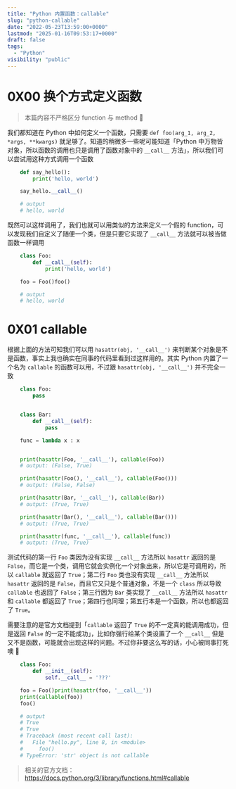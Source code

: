 ```yaml
---
title: "Python 内置函数：callable"
slug: "python-callable"
date: "2022-05-23T13:59:00+0000"
lastmod: "2025-01-16T09:53:17+0000"
draft: false
tags:
  - "Python"
visibility: "public"
---
```

# 0X00 换个方式定义函数

> 本篇内容不严格区分 function 与 method 🥹

我们都知道在 Python 中如何定义一个函数，只需要 `def foo(arg_1, arg_2, *args, **kwargs)`
就足够了。知道的稍微多一些呢可能知道「Python 中万物皆对象，所以函数的调用也只是调用了函数对象中的 `__call__` 方法」，所以我们可以尝试用这种方式调用一个函数

```python
    def say_hello():
        print('hello, world')

    say_hello.__call__()

    # output
    # hello, world
```

既然可以这样调用了，我们也就可以用类似的方法来定义一个假的 function，可以发现我们自定义了随便一个类，但是只要它实现了 `__call__` 方法就可以被当做函数一样调用

```python
    class Foo:
        def __call__(self):
            print('hello, world')

    foo = Foo()foo()

    # output
    # hello, world
```

# 0X01 callable

根据上面的方法可知我们可以用 `hasattr(obj, '__call__')` 来判断某个对象是不是函数，事实上我也确实在同事的代码里看到过这样用的。其实 Python 内置了一个名为 `callable` 的函数可以用，不过跟 `hasattr(obj, '__call__')` 并不完全一致

```python
    class Foo:
        pass


    class Bar:
        def __call__(self):
            pass

    func = lambda x : x


    print(hasattr(Foo, '__call__'), callable(Foo))
    # output: (False, True)

    print(hasattr(Foo(), '__call__'), callable(Foo()))
    # output: (False, False)

    print(hasattr(Bar, '__call__'), callable(Bar))
    # output: (True, True)

    print(hasattr(Bar(), '__call__'), callable(Bar()))
    # output: (True, True)

    print(hasattr(func, '__call__'), callable(func))
    # output: (True, True)
```

测试代码的第一行 `Foo` 类因为没有实现 `__call__` 方法所以 `hasattr` 返回的是 `False`，而它是一个类，调用它就会实例化一个对象出来，所以它是可调用的，所以 `callable` 就返回了 `True`；第二行 `Foo` 类也没有实现 `__call__` 方法所以 `hasattr` 返回的是 `False`，而且它又只是个普通对象，不是一个 `class` 所以导致 `callable` 也返回了 `False`；第三行因为 `Bar` 类实现了 `__call__` 方法所以 `hasattr` 和 `callable` 都返回了 `True`；第四行也同理；第五行本是一个函数，所以也都返回了 `True`。

需要注意的是官方文档提到「`callable` 返回了 `True` 的不一定真的能调用成功，但是返回 `False` 的一定不能成功」，比如你强行给某个类设置了一个 `__call__` 但是又不是函数，可能就会出现这样的问题。不过你非要这么写的话，小心被同事打死噢 🤔

```python
    class Foo:
        def __init__(self):
            self.__call__ = '???'

    foo = Foo()print(hasattr(foo, '__call__'))
    print(callable(foo))
    foo()

    # output
    # True
    # True
    # Traceback (most recent call last):
    #   File "hello.py", line 8, in <module>
    #     foo()
    # TypeError: 'str' object is not callable
```

> 相关的官方文档：<https://docs.python.org/3/library/functions.html#callable>
